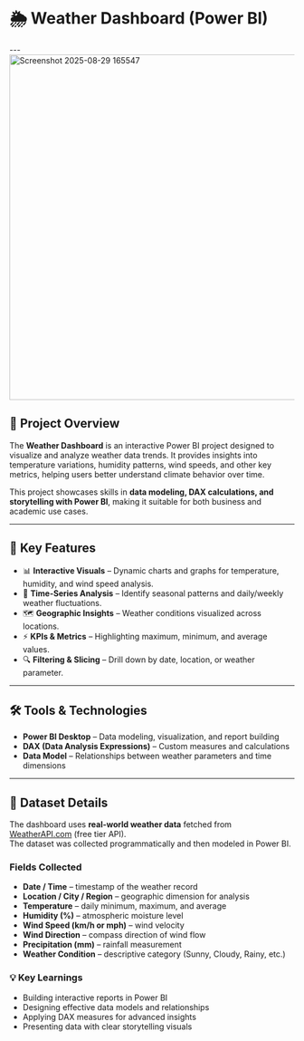 # 🌦️ Weather Dashboard (Power BI)

---<img width="1101" height="610" alt="Screenshot 2025-08-29 165547" src="https://github.com/user-attachments/assets/08be345b-c61a-48c1-be91-989d0bb8126b" />


## 📌 Project Overview
The **Weather Dashboard** is an interactive Power BI project designed to visualize and analyze weather data trends. It provides insights into temperature variations, humidity patterns, wind speeds, and other key metrics, helping users better understand climate behavior over time.

This project showcases skills in **data modeling, DAX calculations, and storytelling with Power BI**, making it suitable for both business and academic use cases.

---

## 🎯 Key Features
- 📊 **Interactive Visuals** – Dynamic charts and graphs for temperature, humidity, and wind speed analysis.
- 📅 **Time-Series Analysis** – Identify seasonal patterns and daily/weekly weather fluctuations.
- 🗺️ **Geographic Insights** – Weather conditions visualized across locations.
- ⚡ **KPIs & Metrics** – Highlighting maximum, minimum, and average values.
- 🔍 **Filtering & Slicing** – Drill down by date, location, or weather parameter.

---

## 🛠️ Tools & Technologies
- **Power BI Desktop** – Data modeling, visualization, and report building  
- **DAX (Data Analysis Expressions)** – Custom measures and calculations  
- **Data Model** – Relationships between weather parameters and time dimensions  

---

## 📑 Dataset Details
The dashboard uses **real-world weather data** fetched from [WeatherAPI.com](https://www.weatherapi.com/) (free tier API).  
The dataset was collected programmatically and then modeled in Power BI.  

### Fields Collected
- **Date / Time** – timestamp of the weather record  
- **Location / City / Region** – geographic dimension for analysis  
- **Temperature** – daily minimum, maximum, and average  
- **Humidity (%)** – atmospheric moisture level  
- **Wind Speed (km/h or mph)** – wind velocity  
- **Wind Direction** – compass direction of wind flow  
- **Precipitation (mm)** – rainfall measurement  
- **Weather Condition** – descriptive category (Sunny, Cloudy, Rainy, etc.)  



### 💡 Key Learnings

* Building interactive reports in Power BI
* Designing effective data models and relationships
* Applying DAX measures for advanced insights
* Presenting data with clear storytelling visuals


